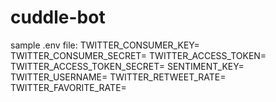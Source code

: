 # cuddle-bot

sample .env file:
TWITTER_CONSUMER_KEY=
TWITTER_CONSUMER_SECRET=
TWITTER_ACCESS_TOKEN=
TWITTER_ACCESS_TOKEN_SECRET=
SENTIMENT_KEY=
TWITTER_USERNAME=
TWITTER_RETWEET_RATE=
TWITTER_FAVORITE_RATE=
